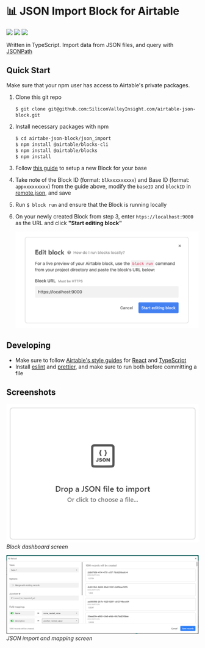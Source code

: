 # 📊 JSON Import Block for Airtable
![](https://img.shields.io/badge/typescript-%5E3.7.1--rc-blue) ![](https://img.shields.io/badge/@airtable/blocks-0.0.41-green) ![](https://img.shields.io/badge/@airtable/blocks--cli-0.0.44-green)

Written in TypeScript. Import data from JSON files, and query with [JSONPath](https://jsonpath.com/)

## Quick Start

Make sure that your npm user has access to Airtable's private packages.

1. Clone this git repo
    ```console
    $ git clone git@github.com:SiliconValleyInsight.com/airtable-json-block.git
    ```

1. Install necessary packages with npm

    ```console
    $ cd airtabe-json-block/json_import
    $ npm install @airtable/blocks-cli
    $ npm install @airtable/blocks
    $ npm install
    ```

1. Follow [this guide](https://airtable.com/developers/blocks/guides/hello-world-tutorial) to setup a new Block for your base
1. Take note of the Block ID (format: `blkxxxxxxxxx`) and Base ID (format: `appxxxxxxxxx`) from the guide above, modify the `baseID` and `blockID` in [remote.json](json_import/.block/remote.json), and save
1. Run `$ block run` and ensure that the Block is running locally
1. On your newly created Block from step 3, enter `htps://localhost:9000` as the URL and click **"Start editing block"**

    ![Block Edit Screen](assets/json-block-run.png)

## Developing

- Make sure to follow [Airtable's style guides](https://github.com/Hyperbase/airtable_style_guides) for [React](https://github.com/Hyperbase/airtable_style_guides/tree/master/react) and [TypeScript](https://github.com/Hyperbase/airtable_style_guides/tree/master/typescript)
- Install [eslint](https://eslint.org/) and [prettier](https://prettier.io/), and make sure to run both before committing a file

## Screenshots

![JSON Import Block](assets/json-block-screenshot.png)
_Block dashboard screen_

![JSON Import Block mapping screen](assets/json-mapping-screenshot.png)
_JSON import and mapping screen_